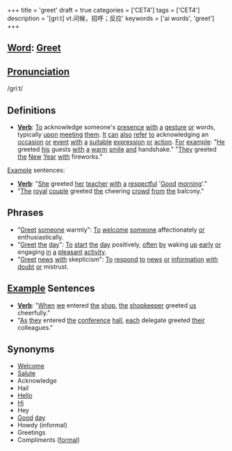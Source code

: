 +++
title = 'greet'
draft = true
categories = ['CET4']
tags = ['CET4']
description = '[griːt] vt.问候，招呼；反应'
keywords = ['ai words', 'greet']
+++

## [Word](/post/word/): [Greet](/post/greet/)

## [Pronunciation](/post/pronunciation/)
/ɡriːt/

## Definitions
- **[Verb](/post/verb/)**: [To](/post/to/) acknowledge someone's [presence](/post/presence/) [with](/post/with/) [a](/post/a/) [gesture](/post/gesture/) [or](/post/or/) words, typically [upon](/post/upon/) [meeting](/post/meeting/) [them](/post/them/). [It](/post/it/) [can](/post/can/) [also](/post/also/) [refer](/post/refer/) [to](/post/to/) acknowledging an [occasion](/post/occasion/) [or](/post/or/) [event](/post/event/) [with](/post/with/) [a](/post/a/) [suitable](/post/suitable/) [expression](/post/expression/) [or](/post/or/) [action](/post/action/). [For](/post/for/) [example](/post/example/): "[He](/post/he/) greeted [his](/post/his/) guests [with](/post/with/) [a](/post/a/) [warm](/post/warm/) [smile](/post/smile/) [and](/post/and/) handshake." "[They](/post/they/) greeted [the](/post/the/) [New](/post/new/) [Year](/post/year/) [with](/post/with/) fireworks."

[Example](/post/example/) sentences:
- **[Verb](/post/verb/)**: "[She](/post/she/) greeted [her](/post/her/) [teacher](/post/teacher/) [with](/post/with/) [a](/post/a/) [respectful](/post/respectful/) '[Good](/post/good/) [morning](/post/morning/)'."
- "[The](/post/the/) [royal](/post/royal/) [couple](/post/couple/) greeted [the](/post/the/) cheering [crowd](/post/crowd/) [from](/post/from/) [the](/post/the/) balcony."

## Phrases
- "[Greet](/post/greet/) [someone](/post/someone/) warmly": [To](/post/to/) [welcome](/post/welcome/) [someone](/post/someone/) affectionately [or](/post/or/) enthusiastically.
- "[Greet](/post/greet/) [the](/post/the/) [day](/post/day/)": [To](/post/to/) [start](/post/start/) [the](/post/the/) [day](/post/day/) positively, [often](/post/often/) [by](/post/by/) waking [up](/post/up/) [early](/post/early/) [or](/post/or/) engaging [in](/post/in/) [a](/post/a/) [pleasant](/post/pleasant/) [activity](/post/activity/).
- "[Greet](/post/greet/) [news](/post/news/) [with](/post/with/) skepticism": [To](/post/to/) [respond](/post/respond/) [to](/post/to/) [news](/post/news/) [or](/post/or/) [information](/post/information/) [with](/post/with/) [doubt](/post/doubt/) [or](/post/or/) mistrust.

## [Example](/post/example/) Sentences
- **[Verb](/post/verb/)**: "[When](/post/when/) [we](/post/we/) entered [the](/post/the/) [shop](/post/shop/), [the](/post/the/) [shopkeeper](/post/shopkeeper/) greeted [us](/post/us/) cheerfully."
- "[As](/post/as/) [they](/post/they/) entered [the](/post/the/) [conference](/post/conference/) [hall](/post/hall/), [each](/post/each/) delegate greeted [their](/post/their/) colleagues."

## Synonyms
- [Welcome](/post/welcome/)
- [Salute](/post/salute/)
- Acknowledge
- Hail
- [Hello](/post/hello/)
- [Hi](/post/hi/)
- Hey
- [Good](/post/good/) [day](/post/day/)
- Howdy (informal)
- Greetings
- Compliments ([formal](/post/formal/))
